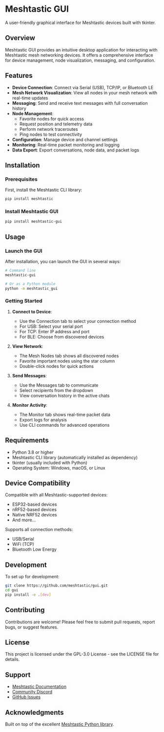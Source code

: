 # Meshtastic GUI

A user-friendly graphical interface for Meshtastic devices built with tkinter.

## Overview

Meshtastic GUI provides an intuitive desktop application for interacting with Meshtastic mesh networking devices. It offers a comprehensive interface for device management, node visualization, messaging, and configuration.

## Features

- **Device Connection**: Connect via Serial (USB), TCP/IP, or Bluetooth LE
- **Mesh Network Visualization**: View all nodes in your mesh network with real-time updates
- **Messaging**: Send and receive text messages with full conversation history
- **Node Management**: 
  - Favorite nodes for quick access
  - Request position and telemetry data
  - Perform network traceroutes
  - Ping nodes to test connectivity
- **Configuration**: Manage device and channel settings
- **Monitoring**: Real-time packet monitoring and logging
- **Data Export**: Export conversations, node data, and packet logs

## Installation

### Prerequisites

First, install the Meshtastic CLI library:

```bash
pip install meshtastic
```

### Install Meshtastic GUI

```bash
pip install meshtastic-gui
```

## Usage

### Launch the GUI

After installation, you can launch the GUI in several ways:

```bash
# Command line
meshtastic-gui

# Or as a Python module
python -m meshtastic_gui
```

### Getting Started

1. **Connect to Device**:
   - Use the Connection tab to select your connection method
   - For USB: Select your serial port
   - For TCP: Enter IP address and port
   - For BLE: Choose from discovered devices

2. **View Network**:
   - The Mesh Nodes tab shows all discovered nodes
   - Favorite important nodes using the star column
   - Double-click nodes for quick actions

3. **Send Messages**:
   - Use the Messages tab to communicate
   - Select recipients from the dropdown
   - View conversation history in the active chats

4. **Monitor Activity**:
   - The Monitor tab shows real-time packet data
   - Export logs for analysis
   - Use CLI commands for advanced operations

## Requirements

- Python 3.8 or higher
- Meshtastic CLI library (automatically installed as dependency)
- tkinter (usually included with Python)
- Operating System: Windows, macOS, or Linux

## Device Compatibility

Compatible with all Meshtastic-supported devices:
- ESP32-based devices
- nRF52-based devices
- Native NRF52 devices
- And more...

Supports all connection methods:
- USB/Serial
- WiFi (TCP)
- Bluetooth Low Energy

## Development

To set up for development:

```bash
git clone https://github.com/meshtastic/gui.git
cd gui
pip install -e .[dev]
```

## Contributing

Contributions are welcome! Please feel free to submit pull requests, report bugs, or suggest features.

## License

This project is licensed under the GPL-3.0 License - see the LICENSE file for details.

## Support

- [Meshtastic Documentation](https://meshtastic.org/)
- [Community Discord](https://discord.gg/meshtastic)
- [GitHub Issues](https://github.com/meshtastic/gui/issues)

## Acknowledgments

Built on top of the excellent [Meshtastic Python library](https://github.com/meshtastic/python).